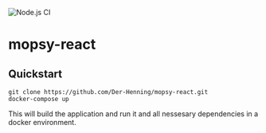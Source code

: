 ![Node.js CI](https://github.com/Der-Henning/mopsy-react/workflows/Node.js%20CI/badge.svg?branch=master)

# mopsy-react

## Quickstart

````
git clone https://github.com/Der-Henning/mopsy-react.git
docker-compose up
````

This will build the application and run it and all nessesary dependencies in a docker environment.
